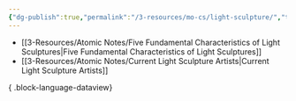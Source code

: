 ```yaml
---
{"dg-publish":true,"permalink":"/3-resources/mo-cs/light-sculpture/","title":"Light Sculpture","tags":["📍","artresearch"],"updated":"2025-10-18T21:23:28.485-07:00"}
---
```


- [[3-Resources/Atomic Notes/Five Fundamental Characteristics of Light Sculptures\|Five Fundamental Characteristics of Light Sculptures]]
- [[3-Resources/Atomic Notes/Current Light Sculpture Artists\|Current Light Sculpture Artists]]

{ .block-language-dataview}